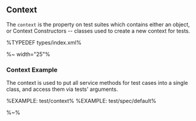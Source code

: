## Context

The `context` is the property on test suites which contains either an object, or Context Constructors -- classes used to create a new context for tests.

%TYPEDEF types/index.xml%

%~ width="25"%

### Context Example

The context is used to put all service methods for test cases into a single class, and access them via tests' arguments.

%EXAMPLE: test/context%
%EXAMPLE: test/spec/default%

%~%